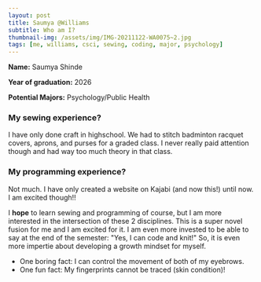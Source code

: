 ```yaml
---
layout: post
title: Saumya @Williams
subtitle: Who am I?
thumbnail-img: /assets/img/IMG-20211122-WA0075~2.jpg
tags: [me, williams, csci, sewing, coding, major, psychology]
---
```


**Name:** Saumya Shinde

**Year of graduation:** 2026

**Potential Majors:** Psychology/Public Health

### My sewing experience?
I have only done craft in highschool. We had to stitch badminton racquet covers, aprons, and purses for a graded class. I never really paid attention though and had way too much theory in that class.

### My programming experience?
Not much. I have only created a website on Kajabi (and now this!) until now. I am excited though!!

I **hope** to learn sewing and programming of course, but I am more interested in the intersection of these 2 disciplines. This is a super novel fusion for me and I am excited for it. I am even more invested to be able to say at the end of the semester: "Yes, I can code and knit!" So, it is even more impertie about developing a growth mindset for myself. 

- One boring fact: I can control the movement of both of my eyebrows.
- One fun fact: My fingerprints cannot be traced (skin condition)!
